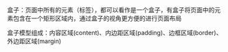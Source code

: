 盒子：页面中所有的元素（标签），都可以看作是一个盒子，有盒子将页面中的元素包含在一个矩形区域内，通过盒子的视角更方便的进行页面布局

盒子模型组成：内容区域(content)、内边距区域(padding)、边框区域(border)、外边距区域(margin)

